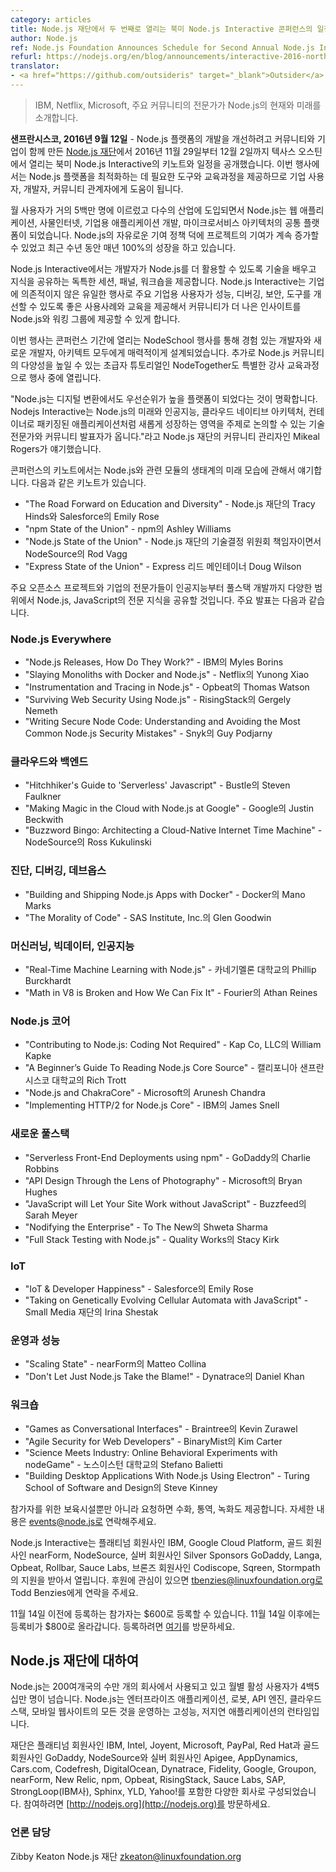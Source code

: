```yaml
---
category: articles
title: Node.js 재단에서 두 번째로 열리는 북미 Node.js Interactive 콘퍼런스의 일정을 발표했습니다.
author: Node.js
ref: Node.js Foundation Announces Schedule for Second Annual Node.js Interactive North America
refurl: https://nodejs.org/en/blog/announcements/interactive-2016-north-america-schedule
translator:
- <a href="https://github.com/outsideris" target="_blank">Outsider</a>
---
```


<!--
> IBM, Netflix, Microsoft, and leading community experts to showcase the current and future of Node.js

**SAN FRANCISCO, September 12, 2016** — [The Node.js Foundation](https://nodejs.org/en/foundation/), a community-led and industry-backed consortium to advance the development of the Node.js platform, today announced the keynotes and agenda for Node.js Interactive North America, November 29 - December 2, 2016, in Austin, TX. The event attracts enterprise users, developers, and community stakeholders, providing them with the tools and training they need to optimize the Node.js platform.

With almost 5 million users a month and adoption across numerous industries, Node.js is a universal platform for web applications, IoT, enterprise application development, and microservice architectures. Its liberal contribution policies have also allowed the platform to increase the number of contributors working on the project by a sustained 100% year-over-year growth for the last several years.
-->

> IBM, Netflix, Microsoft, 주요 커뮤니티의 전문가가 Node.js의 현재와 미래를 소개합니다.

**샌프란시스코, 2016년 9월 12일** - Node.js 플랫폼의 개발을 개선하려고 커뮤니티와 기업이 함께 만든
[Node.js 재단](https://nodejs.org/en/foundation/)에서 2016년 11월 29일부터 12월 2일까지
텍사스 오스틴에서 열리는 북미 Node.js Interactive의 키노트와 일정을 공개했습니다. 이번 행사에서는
Node.js 플랫폼을 최적화하는 데 필요한 도구와 교육과정을 제공하므로 기업 사용자, 개발자,
커뮤니티 관계자에게 도움이 됩니다.

월 사용자가 거의 5백만 명에 이르렀고 다수의 산업에 도입되면서 Node.js는 웹 애플리케이션, 사물인터넷,
기업용 애플리케이션 개발, 마이크로서비스 아키텍처의 공통 플랫폼이 되었습니다. Node.js의 자유로운 기여
정책 덕에 프로젝트의 기여가 계속 증가할 수 있었고 최근 수년 동안 매년 100%의 성장을 하고 있습니다.

<!--
Node.js Interactive offers a unique mix of skill-building and knowledge-sharing sessions, panels, and workshops to help developers accelerate their use of Node.js. It is the only vendor-neutral event that offers the community better insight into Node.js and its working groups, combined with best practices and instruction on how to improve performance, debugging, security, and tooling for mainstream enterprise users.

The event is designed to appeal to both experienced and new developers and architects with a NodeSchool event happening during the conferences. Additionally, NodeTogether, a beginner tutorial event that also aims to improve diversity within the Node.js community, is holding a special teachers training at the event.

“Node.js has clearly become a high-priority platform for digital transformation. Node.js Interactive will have a roster of expert technical and community speakers who will discuss the future of Node.js and new growth in areas like artificial intelligence, cloud native architectures, container-packaged applications and more,” said Mikeal Rogers, community manager of the Node.js Foundation.
-->

Node.js Interactive에서는 개발자가 Node.js를 더 활용할 수 있도록 기술을 배우고 지식을 공유하는
독특한 세션, 패널, 워크숍을 제공합니다. Node.js Interactive는 기업에 의존적이지 않은 유일한 행사로
주요 기업용 사용자가 성능, 디버깅, 보안, 도구를 개선할 수 있도록 좋은 사용사례와 교육을 제공해서
커뮤니티가 더 나은 인사이트를 Node.js와 워킹 그룹에 제공할 수 있게 합니다.

이번 행사는 콘퍼런스 기간에 열리는 NodeSchool 행사를 통해 경험 있는 개발자와 새로운 개발자, 아키텍트
모두에게 매력적이게 설계되었습니다. 추가로 Node.js 커뮤니티의 다양성을 높일 수 있는 초급자 튜토리얼인
NodeTogether도 특별한 강사 교육과정으로 행사 중에 열립니다.

"Node.js는 디지털 변환에서도 우선순위가 높을 플랫폼이 되었다는 것이 명확합니다.
Nodejs Interactive는 Node.js의 미래와 인공지능, 클라우드 네이티브 아키텍처, 컨테이너로 패키징된
애플리케이션처럼 새롭게 성장하는 영역을 주제로 논의할 수 있는 기술 전문가와 커뮤니티 발표자가
옵니다."라고 Node.js 재단의 커뮤니티 관리자인 Mikeal Rogers가 얘기했습니다.

<!--
Keynotes for the conference will provide an update and future look at Node.js and its growing ecosystem of related modules. A sampling of keynotes includes:

- “The Road Forward on Education and Diversity” - Tracy Hinds of the Node.js Foundation and Emily Rose of Salesforce
- “npm State of the Union” - Ashley Williams of npm
- “Node.js State of the Union” - Rod Vagg of NodeSource and Technical Steering Committee Director of Node.js Foundation
- “Express State of the Union” - Doug Wilson, Express lead maintainer

Experts from the leading open source projects and enterprises will share their expertise with Node.js and JavaScript in areas ranging from artificial intelligence to full stack development. Highlights include:
-->

콘퍼런스의 키노트에서는 Node.js와 관련 모듈의 생태계의 미래 모습에 관해서 얘기합니다.
다음과 같은 키노트가 있습니다.

- "The Road Forward on Education and Diversity" - Node.js 재단의 Tracy Hinds와 Salesforce의 Emily Rose
- "npm State of the Union" - npm의 Ashley Williams
- "Node.js State of the Union" - Node.js 재단의 기술결정 위원회 책임자이면서 NodeSource의 Rod Vagg
- "Express State of the Union" - Express 리드 메인테이너 Doug Wilson

주요 오픈소스 프로젝트와 기업의 전문가들이 인공지능부터 풀스택 개발까지 다양한 범위에서
Node.js, JavaScript의 전문 지식을 공유할 것입니다. 주요 발표는 다음과 같습니다.

<!--
### Node.js Everywhere

- “Node.js Releases, How Do They Work?” - Myles Borins of IBM
- “Slaying Monoliths with Docker and Node.js” - Yunong Xiao of Netflix
- “Instrumentation and Tracing in Node.js” - Thomas Watson of Opbeat
- “Surviving Web Security Using Node.js” - Gergely Nemeth of RisingStack
- “Writing Secure Node Code: Understanding and Avoiding the Most Common Node.js Security Mistakes” - Guy Podjarny of Snyk
-->

### Node.js Everywhere

- "Node.js Releases, How Do They Work?" - IBM의 Myles Borins
- "Slaying Monoliths with Docker and Node.js" - Netflix의 Yunong Xiao
- "Instrumentation and Tracing in Node.js" - Opbeat의 Thomas Watson
- "Surviving Web Security Using Node.js" - RisingStack의 Gergely Nemeth
- "Writing Secure Node Code: Understanding and Avoiding the Most Common Node.js Security Mistakes" - Snyk의 Guy Podjarny

<!--
### Cloud and Back End

- “Hitchhiker’s Guide to ‘Serverless’ Javascript” - Steven Faulkner of Bustle
- “Making Magic in the Cloud with Node.js at Google” - Justin Beckwith of Google
- “Buzzword Bingo: Architecting a Cloud-Native Internet Time Machine” - Ross Kukulinski of NodeSource
-->

### 클라우드와 백엔드

- "Hitchhiker's Guide to 'Serverless' Javascript" - Bustle의 Steven Faulkner
- "Making Magic in the Cloud with Node.js at Google" - Google의 Justin Beckwith
- "Buzzword Bingo: Architecting a Cloud-Native Internet Time Machine" - NodeSource의 Ross Kukulinski

<!--
### Diagnosing, Debugging, and DevOps

- “Building and Shipping Node.js Apps with Docker” - Mano Marks of Docker
- “The Morality of Code” - Glen Goodwin of SAS Institute, Inc.
-->

### 진단, 디버깅, 데브옵스

- "Building and Shipping Node.js Apps with Docker" - Docker의 Mano Marks
- "The Morality of Code" - SAS Institute, Inc.의 Glen Goodwin

<!--
### Machine Learning, Big Data, Artificial Intelligence

- “Real-Time Machine Learning with Node.js” - Phillip Burckhardt of Carnegie Mellon University
- “Math in V8 is Broken and How We Can Fix It” - Athan Reines of Fourier
-->

### 머신러닝, 빅데이터, 인공지능

- "Real-Time Machine Learning with Node.js" - 카네기멜론 대학교의 Phillip Burckhardt
- "Math in V8 is Broken and How We Can Fix It" - Fourier의 Athan Reines

<!--
### Node.js Core

- “Contributing to Node.js: Coding Not Required” - William Kapke of Kap Co, LLC
- “A Beginner’s Guide To Reading Node.js Core Source” - Rich Trott of University of California, San Francisco
- “Node.js and ChakraCore” - Arunesh Chandra of Microsoft
- “Implementing HTTP/2 for Node.js Core” - James Snell of IBM
-->

### Node.js 코어

- "Contributing to Node.js: Coding Not Required" - Kap Co, LLC의 William Kapke
- "A Beginner’s Guide To Reading Node.js Core Source" - 캘리포니아 샌프란시스코 대학교의 Rich Trott
- "Node.js and ChakraCore" - Microsoft의 Arunesh Chandra
- "Implementing HTTP/2 for Node.js Core" - IBM의 James Snell

<!--
### The New Full Stack

- “Serverless Front-End Deployments using npm” - Charlie Robbins of GoDaddy
- “API Design Through the Lens of Photography” - Bryan Hughes of Microsoft
- “JavaScript will Let Your Site Work without JavaScript” - Sarah Meyer of Buzzfeed
- “Nodifying the Enterprise” - Shweta Sharma from To The New
- “Full Stack Testing with Node.js” - Stacy Kirk of Quality Works
-->

### 새로운 풀스택

- "Serverless Front-End Deployments using npm" - GoDaddy의 Charlie Robbins
- "API Design Through the Lens of Photography" - Microsoft의 Bryan Hughes
- "JavaScript will Let Your Site Work without JavaScript" - Buzzfeed의 Sarah Meyer
- "Nodifying the Enterprise" - To The New의 Shweta Sharma
- "Full Stack Testing with Node.js" - Quality Works의 Stacy Kirk

<!--
### IoT

- “IoT & Developer Happiness” - Emily Rose of Salesforce
- “Taking on Genetically Evolving Cellular Automata with JavaScript” - Irina Shestak of Small Media Foundation
-->

### IoT

- "IoT & Developer Happiness" - Salesforce의 Emily Rose
- "Taking on Genetically Evolving Cellular Automata with JavaScript" - Small Media 재단의 Irina Shestak

<!--
### Operations and Performance

- “Scaling State” - Matteo Collina of nearForm
- “Don't Let Just Node.js Take the Blame!” - Daniel Khan of Dynatrace
-->

### 운영과 성능

- "Scaling State" - nearForm의 Matteo Collina
- "Don't Let Just Node.js Take the Blame!" - Dynatrace의 Daniel Khan

<!--
### Workshops

- “Games as Conversational Interfaces” - Kevin Zurawel of Braintree
- “Agile Security for Web Developers” - Kim Carter of BinaryMist
- “Science Meets Industry: Online Behavioral Experiments with nodeGame” - Stefano Balietti of Northeastern University
- “Building Desktop Applications With Node.js Using Electron” - Steve Kinney of Turing School of Software and Design

Free onsite childcare for attendees is available as well as ASL, interpretation and transcription assistance upon request. Please email events@node.js for more information.

Node.js Interactive is made possible by support from Platinum Sponsors IBM and Google Cloud Platform; Gold Sponsors nearForm and NodeSource; Silver Sponsors GoDaddy, Langa, Opbeat, Rollbar, and Sauce Labs; and Bronze Sponsors Codiscope, Sqreen, and Stormpath. If you are interested in sponsoring please contact Todd Benzies at tbenzies@linuxfoundation.org.

For attendees who register before November 14, the standard registration fee is $600; registration increases to $800 after November 14. Visit [here](http://events.linuxfoundation.org/events/node-interactive) to register.
-->

### 워크숍

- "Games as Conversational Interfaces" - Braintree의 Kevin Zurawel
- "Agile Security for Web Developers" - BinaryMist의 Kim Carter
- "Science Meets Industry: Online Behavioral Experiments with nodeGame" - 노스이스턴 대학교의 Stefano Balietti
- "Building Desktop Applications With Node.js Using Electron" - Turing School of Software and Design의 Steve Kinney

참가자를 위한 보육시설뿐만 아니라 요청하면 수화, 통역, 녹화도 제공합니다.
자세한 내용은 events@node.js로 연락해주세요.

Node.js Interactive는 플래티넘 회원사인 IBM, Google Cloud Platform, 골드 회원사인
nearForm, NodeSource, 실버 회원사인 Silver Sponsors GoDaddy, Langa, Opbeat,
Rollbar, Sauce Labs, 브론즈 회원사인 Codiscope, Sqreen, Stormpath의 지원을 받아서
열립니다. 후원에 관심이 있으면 tbenzies@linuxfoundation.org로 Todd Benzies에게
연락을 주세요.

11월 14일 이전에 등록하는 참가자는 $600로 등록할 수 있습니다. 11월 14일 이후에는 등록비가
$800로 올라갑니다. 등록하려면
[여기](http://events.linuxfoundation.org/events/node-interactive)를 방문하세요.

<!--
### About the Node.js Foundation

Node.js is used by tens of thousands of organizations in more than 200 countries and amasses more than 4.5 million active users per month. It is the runtime of choice for high-performance, low latency applications, powering everything from enterprise applications, robots, API engines, cloud stacks, and mobile websites.

The Foundation is made up of a diverse group of companies including Platinum members IBM, Intel, Joyent, Microsoft, PayPal, and Red Hat. Gold members include GoDaddy and NodeSource, and Silver members include Apigee, AppDynamics, Cars.com, Codefresh, DigitalOcean, Dynatrace, Fidelity, Google, Groupon, nearForm, New Relic, npm, Opbeat, RisingStack, Sauce Labs, SAP, StrongLoop (an IBM company), Sphinx, YLD, and Yahoo!. Get involved here: https://nodejs.org.
-->

## Node.js 재단에 대하여

Node.js는 200여개국의 수만 개의 회사에서 사용되고 있고 월별 활성 사용자가 4백5십만 명이 넘습니다.
Node.js는 엔터프라이즈 애플리케이션, 로봇, API 엔진, 클라우드 스택, 모바일 웹사이트의 모든 것을
운영하는 고성능, 저지연 애플리케이션의 런타임입니다.

재단은 플래티넘 회원사인 IBM, Intel, Joyent, Microsoft, PayPal, Red Hat과
골드 회원사인 GoDaddy, NodeSource와 실버 회원사인 Apigee, AppDynamics, Cars.com,
Codefresh, DigitalOcean, Dynatrace, Fidelity, Google, Groupon, nearForm,
New Relic, npm, Opbeat, RisingStack, Sauce Labs, SAP, StrongLoop(IBM사),
Sphinx, YLD, Yahoo!를 포함한 다양한 회사로 구성되었습니다.
참여하려면 [http://nodejs.org](http://nodejs.org)를 방문하세요.

<!--
### Media Contact

Zibby Keaton
Node.js Foundation
zkeaton@linuxfoundation.org
-->

### 언론 담당

Zibby Keaton
Node.js 재단
zkeaton@linuxfoundation.org
